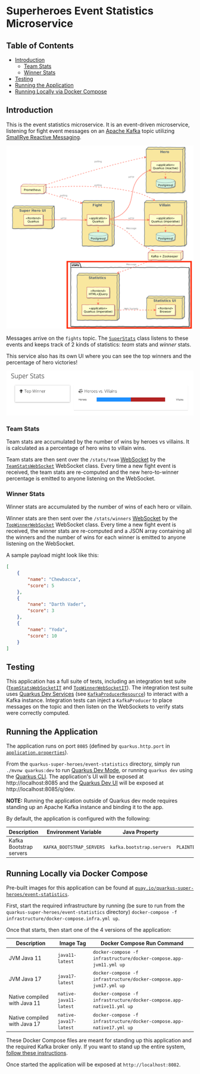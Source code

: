 # Superheroes Event Statistics Microservice

## Table of Contents
- [Introduction](#introduction)
    - [Team Stats](#team-stats)
    - [Winner Stats](#winner-stats)
- [Testing](#testing) 
- [Running the Application](#running-the-application)
- [Running Locally via Docker Compose](#running-locally-via-docker-compose)

## Introduction
This is the event statistics microservice. It is an event-driven microservice, listening for fight event messages on an [Apache Kafka](https://kafka.apache.org/) topic utilizing [SmallRye Reactive Messaging](https://quarkus.io/guides/kafka).

![event-statistics](images/event-statistics.png)

Messages arrive on the `fights` topic. The [`SuperStats`](src/main/java/io/quarkus/sample/superheroes/statistics/listener/SuperStats.java) class listens to these events and keeps track of 2 kinds of statistics: _team_ stats and _winner_ stats.

This service also has its own UI where you can see the top winners and the percentage of hero victories!

![event-statistics-ui](images/event-statistics-ui.png)

### Team Stats
Team stats are accumulated by the number of wins by heroes vs villains. It is calculated as a percentage of hero wins to villain wins.

Team stats are then sent over the `/stats/team` [WebSocket](https://en.wikipedia.org/wiki/WebSocket) by the [`TeamStatsWebSocket`](src/main/java/io/quarkus/sample/superheroes/statistics/endpoint/TeamStatsWebSocket.java) WebSocket class. Every time a new fight event is received, the team stats are re-computed and the new hero-to-winner percentage is emitted to anyone listening on the WebSocket.

### Winner Stats
Winner stats are accumulated by the number of wins of each hero or villain.

Winner stats are then sent over the `/stats/winners` [WebSocket](https://en.wikipedia.org/wiki/WebSocket) by the [`TopWinnerWebSocket`](src/main/java/io/quarkus/sample/superheroes/statistics/endpoint/TopWinnerWebSocket.java) WebSocket class. Every time a new fight event is received, the winner stats are re-computed and a JSON array containing all the winners and the number of wins for each winner is emitted to anyone listening on the WebSocket.

A sample payload might look like this:

```json
[
    {
        "name": "Chewbacca",
        "score": 5
    },
    {
        "nane": "Darth Vader",
        "score": 3
    },
    {
        "name": "Yoda",
        "score": 10
    }
]
```

## Testing
This application has a full suite of tests, including an integration test suite ([`TeamStatsWebSocketIT`](src/test/java/io/quarkus/sample/superheroes/statistics/endpoint/TeamStatsWebSocketIT.java) and [`TopWinnerWebSocketIT`](src/test/java/io/quarkus/sample/superheroes/statistics/endpoint/TopWinnerWebSocketIT.java)). The integration test suite uses [Quarkus Dev Services](https://quarkus.io/guides/getting-started-testing#testing-dev-services) (see [`KafkaProducerResource`](src/test/java/io/quarkus/sample/superheroes/statistics/KafkaProducerResource.java)) to interact with a Kafka instance. Integration tests can inject a `KafkaProducer` to place messages on the topic and then listen on the WebSockets to verify stats were correctly computed.

## Running the Application
The application runs on port `8085` (defined by `quarkus.http.port` in [`application.properties`](src/main/resources/application.properties)).

From the `quarkus-super-heroes/event-statistics` directory, simply run `./mvnw quarkus:dev` to run [Quarkus Dev Mode](https://quarkus.io/guides/maven-tooling#dev-mode), or running `quarkus dev` using the [Quarkus CLI](https://quarkus.io/guides/cli-tooling). The application's UI will be exposed at http://localhost:8085 and the [Quarkus Dev UI](https://quarkus.io/guides/dev-ui) will be exposed at http://localhost:8085/q/dev. 

**NOTE:** Running the application outside of Quarkus dev mode requires standing up an Apache Kafka instance and binding it to the app.

By default, the application is configured with the following:

| Description             | Environment Variable      | Java Property             | Value                        |
|-------------------------|---------------------------|---------------------------|------------------------------|
| Kafka Bootstrap servers | `KAFKA_BOOTSTRAP_SERVERS` | `kafka.bootstrap.servers` | `PLAINTEXT://localhost:9092` |

## Running Locally via Docker Compose
Pre-built images for this application can be found at [`quay.io/quarkus-super-heroes/event-statistics`](https://quay.io/repository/quarkus-super-heroes/event-statistics?tab=tags). 

First, start the required infrastructure by running (be sure to run from the `quarkus-super-heroes/event-statistics` directory) `docker-compose -f infrastructure/docker-compose.infra.yml up`.

Once that starts, then start one of the 4 versions of the application:

| Description                  | Image Tag              | Docker Compose Run Command                                            |
|------------------------------|------------------------|-----------------------------------------------------------------------|
| JVM Java 11                  | `java11-latest`        | `docker-compose -f infrastructure/docker-compose.app-jvm11.yml up`    |
| JVM Java 17                  | `java17-latest`        | `docker-compose -f infrastructure/docker-compose.app-jvm17.yml up`    |
| Native compiled with Java 11 | `native-java11-latest` | `docker-compose -f infrastructure/docker-compose.app-native11.yml up` |
| Native compiled with Java 17 | `native-java17-latest` | `docker-compose -f infrastructure/docker-compose.app-native17.yml up` |

These Docker Compose files are meant for standing up this application and the required Kafka broker only. If you want to stand up the entire system, [follow these instructions](../README.md#running-locally-via-docker-compose).

Once started the application will be exposed at `http://localhost:8082`.
